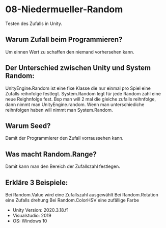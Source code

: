 # 08-Niedermueller-Random
Testen des Zufalls in Unity.

## Warum Zufall beim Programmieren?
  Um einnen Wert zu schaffen den niemand vorhersehen kann.
  
## Der Unterschied zwischen Unity und System Random:
  UnityEngine.Random ist eine fixe Klasse die nur einmal pro Spiel eine Zufalls reihnfolge festlegt. System.Random legt für jede Random zahl eine neue Reighnfolge fest. Bsp man will 2 mal die gleiche zufalls reihnfolge, dann nimmt man UnityEngine.random. Wenn man unterschiediche reihnfolgen haben will nimmt man System.Random.
 
## Warum Seed?
  Damit der Programmierer den Zufall vorraussehen kann.

## Was macht Random.Range?
  Damit kann man den Bereich der Zufallszahl festlegen.
  
## Erkläre 3 Beispiele:
  Bei Random.Value wird eine Zufallszahl ausgewählt
  Bei Random.Rotation eine Zufalls drehung
  Bei Random.ColorHSV eine zufällige Farbe
  
+ Unity Version: 2020.3.18.f1
+ Visualstudio: 2019
+ OS: Windows 10
